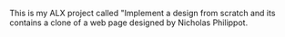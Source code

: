 This is my ALX project called "Implement a design from scratch and its contains a clone of a web page designed by Nicholas Philippot.